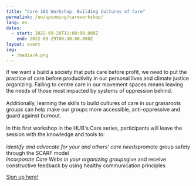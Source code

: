 ```yaml
---
title: "Care 101 Workshop: Building Cultures of Care"
permalink: /en/upcoming/careworkshop/
lang: en
dates:
  - start: 2022-09-28T11:00:00.000Z
    end: 2022-09-29T00:30:00.000Z
layout: event
img:
  - /media/4.png
---
```

If we want a build a society that puts care before profit, we need to put the practice of care before productivity in our personal lives and climate justice organizing. Failing to centre care in our movement spaces means leaving the needs of those most impacted by systems of oppression behind.\
\
Additionally, learning the skills to build cultures of care in our grassroots groups can help make our groups more accessible, anti-oppressive and guard against burnout.\
\
In this first workshop in the HUB's Care series, participants will leave the session with the knowledge and tools to:\
\
*identify and advocate for your and others' care needs*promote group safety through the SCARF model\
*incorporate Care Webs in your organizing groups*give and receive constructive feedback by using healthy communication principles

[S﻿ign up here!](https://us02web.zoom.us/meeting/register/tZEtcu-vpzojE9dP1UKLFG2_KTmou_OMApUq)